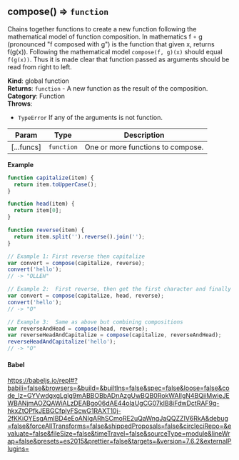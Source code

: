 <a name="compose"></a>

## compose() ⇒ <code>function</code>
Chains together functions to create a new function following the mathematical model of function composition.
In mathematics f ∘ g (pronounced "f composed with g") is the function that given x, returns f(g(x)).
Following the mathematical model `compose(f, g)(x)` should equal `f(g(x))`.
Thus it is made clear that function passed as arguments should be read from right to left.

**Kind**: global function  
**Returns**: <code>function</code> - A new function as the result of the composition.  
**Category**: Function  
**Throws**:

- <code>TypeError</code> If any of the arguments is not function.

| Param | Type | Description |
| --- | --- | --- |
| [...funcs] | <code>function</code> | One or more functions to compose. |

**Example**  
```js
function capitalize(item) {
  return item.toUpperCase();
}

function head(item) {
  return item[0];
}

function reverse(item) {
  return item.split('').reverse().join('');
}

// Example 1: First reverse then capitalize
var convert = compose(capitalize, reverse);
convert('hello');
// -> "OLLEH"

// Example 2:  First reverse, then get the first character and finally capitalize
var convert = compose(capitalize, head, reverse);
convert('hello');
// -> "O"

// Example 3:  Same as above but combining compositions
var reverseAndHead = compose(head, reverse);
var reverseHeadAndCapitalize = compose(capitalize, reverseAndHead);
reverseHeadAndCapitalize('hello');
// -> "O"
```

#### Babel

https://babeljs.io/repl#?babili=false&browsers=&build=&builtIns=false&spec=false&loose=false&code_lz=GYVwdgxgLglg9mABBOBbADnAzgUwBQB0RokWAlIgN4BQiiMwieJEWBANjmAOZQAWiALzDEABgo06dAE44oIaUgCG07kIB8iFdwDctRAF9q-hkxZtOPfkJEBGCfplyFScwG1RAXT10j-2fKKiOYEsgAmIBD4eEoANIgARhSCmoRE2uQaWngJaQQZZIV6RkA&debug=false&forceAllTransforms=false&shippedProposals=false&circleciRepo=&evaluate=false&fileSize=false&timeTravel=false&sourceType=module&lineWrap=false&presets=es2015&prettier=false&targets=&version=7.6.2&externalPlugins=
